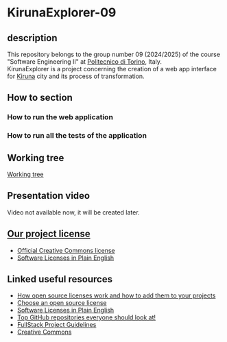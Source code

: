# KirunaExplorer-09

## description

This repository belongs to the group number 09 (2024/2025) of the course "Software Engineering II" at [Politecnico di Torino](https://www.polito.it/), Italy.  
KirunaExplorer is a project concerning the creation of a web app interface for [Kiruna](https://it.wikipedia.org/wiki/Kiruna) city and its process of transformation.

## How to section

### How to run the web application

### How to run all the tests of the application

## Working tree

[Working tree](./tree.md)

## Presentation video

Video not available now, it will be created later.

## [Our project license](./LICENSE.md)

- [Official Creative Commons license](https://creativecommons.org/licenses/by-nc-sa/4.0/)
- [Software Licenses in Plain English](https://www.tldrlegal.com/license/creative-commons-attribution-noncommercial-sharealike-4-0-international-cc-by-nc-sa-4-0)

## Linked useful resources

- [How open source licenses work and how to add them to your projects](https://www.freecodecamp.org/news/how-open-source-licenses-work-and-how-to-add-them-to-your-projects-34310c3cf94)
- [Choose an open source license](https://choosealicense.com/)
- [Software Licenses in Plain English](https://www.tldrlegal.com/)
- [Top GitHub repositories everyone should look at!](https://github.com/sachin-source/top-github-repositories-which-everyone-should-look)
- [FullStack Project Guidelines](https://github.com/sergeyleschev/sergeyleschev/blob/main/sergeyleschev-fullstack-project-guidelines.md)
- [Creative Commons](https://creativecommons.org/)
